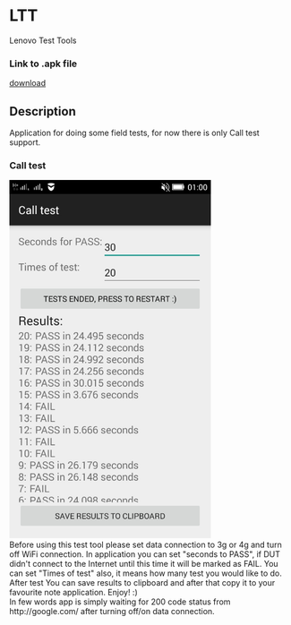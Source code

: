 # LTT
Lenovo Test Tools

<h3>Link to .apk file</h3>
<a href="https://mega.co.nz/#!299XnLIb!TS_F7FoOz_BUK4pCV_O5wedQNZ7jVs0Sebvofqayqjw">download</a>

<h2>Description</h2>
Application for doing some field tests, for now there is only Call test support.

<h3>Call test</h3>
<img src="https://github.com/trzye/LTT/blob/master/calltest.jpeg" height="640" width="360"><br>
Before using this test tool please set data connection to 3g or 4g and turn off WiFi connection.
In application you can set "seconds to PASS", if DUT didn't connect to the Internet until this time it will be marked as FAIL.
You can set "Times of test" also, it means how many test you would like to do.
After test You can save results to clipboard and after that copy it to your favourite note application. Enjoy! :) <br>
In few words app is simply waiting for 200 code status from http://google.com/ after turning off/on data connection.
